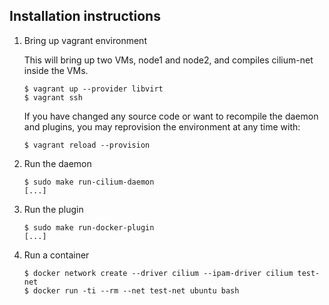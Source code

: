 
## Installation instructions

1. Bring up vagrant environment

   This will bring up two VMs, node1 and node2, and compiles cilium-net
   inside the VMs.

   ```
   $ vagrant up --provider libvirt
   $ vagrant ssh
   ```

   If you have changed any source code or want to recompile the
   daemon and plugins, you may reprovision the environment at
   any time with:
   ```
   $ vagrant reload --provision
   ```

2. Run the daemon

   ```
   $ sudo make run-cilium-daemon
   [...]
   ```

3. Run the plugin

   ```
   $ sudo make run-docker-plugin
   [...]
   ```

4. Run a container

   ```
   $ docker network create --driver cilium --ipam-driver cilium test-net
   $ docker run -ti --rm --net test-net ubuntu bash
   ```

